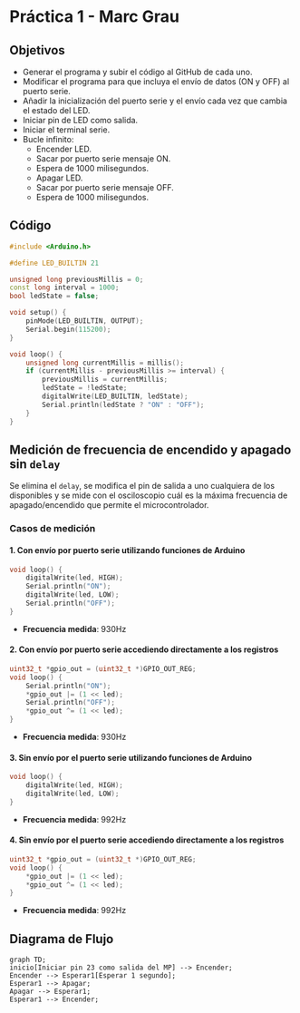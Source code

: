 # Práctica 1 - Marc Grau

## Objetivos

- Generar el programa y subir el código al GitHub de cada uno.
- Modificar el programa para que incluya el envío de datos (ON y OFF) al puerto serie.
- Añadir la inicialización del puerto serie y el envío cada vez que cambia el estado del LED.
- Iniciar pin de LED como salida.
- Iniciar el terminal serie.
- Bucle infinito:
  - Encender LED.
  - Sacar por puerto serie mensaje ON.
  - Espera de 1000 milisegundos.
  - Apagar LED.
  - Sacar por puerto serie mensaje OFF.
  - Espera de 1000 milisegundos.

## Código

```cpp
#include <Arduino.h>

#define LED_BUILTIN 21

unsigned long previousMillis = 0;
const long interval = 1000;
bool ledState = false;

void setup() {
    pinMode(LED_BUILTIN, OUTPUT);
    Serial.begin(115200);
}

void loop() {
    unsigned long currentMillis = millis();
    if (currentMillis - previousMillis >= interval) {
        previousMillis = currentMillis;
        ledState = !ledState;
        digitalWrite(LED_BUILTIN, ledState);
        Serial.println(ledState ? "ON" : "OFF");
    }
}
```

## Medición de frecuencia de encendido y apagado sin `delay`

Se elimina el `delay`, se modifica el pin de salida a uno cualquiera de los disponibles y se mide con el osciloscopio cuál es la máxima frecuencia de apagado/encendido que permite el microcontrolador.

### Casos de medición

#### 1. Con envío por puerto serie utilizando funciones de Arduino

```cpp
void loop() {
    digitalWrite(led, HIGH);
    Serial.println("ON");
    digitalWrite(led, LOW);
    Serial.println("OFF");
}
```

- **Frecuencia medida**: 930Hz

#### 2. Con envío por puerto serie accediendo directamente a los registros

```cpp
uint32_t *gpio_out = (uint32_t *)GPIO_OUT_REG;
void loop() {
    Serial.println("ON");
    *gpio_out |= (1 << led);
    Serial.println("OFF");
    *gpio_out ^= (1 << led);
}
```

- **Frecuencia medida**: 930Hz

#### 3. Sin envío por el puerto serie utilizando funciones de Arduino

```cpp
void loop() {
    digitalWrite(led, HIGH);
    digitalWrite(led, LOW);
}
```

- **Frecuencia medida**: 992Hz

#### 4. Sin envío por el puerto serie accediendo directamente a los registros

```cpp
uint32_t *gpio_out = (uint32_t *)GPIO_OUT_REG;
void loop() {
    *gpio_out |= (1 << led);
    *gpio_out ^= (1 << led);
}
```

- **Frecuencia medida**: 992Hz

## Diagrama de Flujo

```mermaid
graph TD;
inicio[Iniciar pin 23 como salida del MP] --> Encender;
Encender --> Esperar1[Esperar 1 segundo];
Esperar1 --> Apagar;
Apagar --> Esperar1;
Esperar1 --> Encender;
